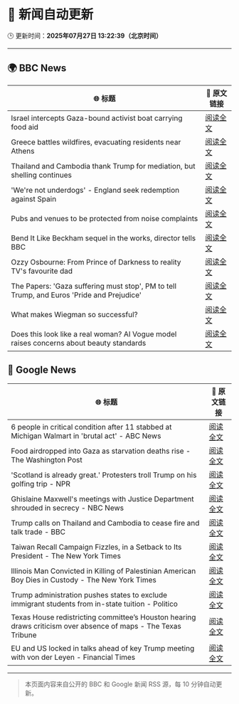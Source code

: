 # 🧠 新闻自动更新

🕒 更新时间：**2025年07月27日 13:22:39（北京时间）**

---

## 🌍 BBC News

| 🌐 标题 | 🔗 原文链接 |
|--------|-------------|
| Israel intercepts Gaza-bound activist boat carrying food aid | [阅读全文](https://www.bbc.com/news/articles/c24zpdqvpyzo) |
| Greece battles wildfires, evacuating residents near Athens | [阅读全文](https://www.bbc.com/news/articles/cvgv313e381o) |
| Thailand and Cambodia thank Trump for mediation, but shelling continues | [阅读全文](https://www.bbc.com/news/articles/cy854585r32o) |
| 'We're not underdogs' - England seek redemption against Spain | [阅读全文](https://www.bbc.com/sport/football/articles/c5yl8kkp4lyo) |
| Pubs and venues to be protected from noise complaints | [阅读全文](https://www.bbc.com/news/articles/cwye5jx8y3go) |
| Bend It Like Beckham sequel in the works, director tells BBC | [阅读全文](https://www.bbc.com/news/articles/c05eje3gq61o) |
| Ozzy Osbourne: From Prince of Darkness to reality TV's favourite dad | [阅读全文](https://www.bbc.com/news/articles/cn86892w986o) |
| The Papers: 'Gaza suffering must stop', PM to tell Trump, and Euros 'Pride and Prejudice' | [阅读全文](https://www.bbc.com/news/articles/cr4e0d2wwkwo) |
| What makes Wiegman so successful? | [阅读全文](https://www.bbc.com/news/articles/cp8284r0rw0o) |
| Does this look like a real woman? AI Vogue model raises concerns about beauty standards | [阅读全文](https://www.bbc.com/news/articles/cgeqe084nn4o) |

## 📰 Google News

| 🌐 标题 | 🔗 原文链接 |
|--------|-------------|
| 6 people in critical condition after 11 stabbed at Michigan Walmart in 'brutal act' - ABC News | [阅读全文](https://news.google.com/rss/articles/CBMiqwFBVV95cUxOeFVPbUc3cnpuUlpGXzJFVHpZV0Z3Yl9GQUNRbUhxLVpwdjZvZFpIZ1Q5ajZDNTh4Znp2dnp4YkVFV1pNVkFac2M4NXN2UDB5M0ZwdTNQdUZYN0RwTll6SExWQlY0WGVUVDhFMkFCcTFRZlYwWDNyREprLWg2cUhub2MyVTMwbWZyYmdHSXpDUTE2TllDd1Fmc1phQWc5eURGdF9vVzhyY0JyZGfSAbABQVVfeXFMTmpnRC04a1Z1UkhKeDRXcWR0Z185QXRtdVV2bW5jR3A2cW8zanNjRDVnRzhZTU9KRFlNTzN0VngyenZURnlEWm5sYVpTMzlqVnVmX1FpWXBMMUxOWS1pWXhrUWJIdkNLWDcwN3JuM3NNUUFMOXp4NGdnT1hLQUJTVnozQWt3TG1iS3VHbTZKRXJUMVJfUlE2c2FDMDZQVHh5akNXcmZScGZUVks4Si10QUk?oc=5) |
| Food airdropped into Gaza as starvation deaths rise - The Washington Post | [阅读全文](https://news.google.com/rss/articles/CBMikAFBVV95cUxQYWxWWGV2OEZMWGxOSHJZVlFiNXJrUl9CbTRHMGlyc2NEQW9JS2FETEhFTHdzTmRWUDVtVFgwWXhKZzhWVWdLd0JoQ0RHVTd4M3prbGxlR0l5ZjhMSGRYd3VWeVcyZnJRUG12VzN1cTJNTUxCcXBETHZJRk9wbjlyWEFmcXV0MEI1cU5acjR0LVE?oc=5) |
| 'Scotland is already great.' Protesters troll Trump on his golfing trip - NPR | [阅读全文](https://news.google.com/rss/articles/CBMigwFBVV95cUxNakhWYWR1YXI4a3NCUklYbUZvNU4xVEgzLTFkbEJsUF80clB3NjNNWDhCbWp1OGNYV1ZEampNVS1USlkzTzZMMzQ3YU9jdU9pWkdTb2h0dlI4V0IxU1k4Yk9VTFlJZjlyMXFUSWRwLVBVdHBpd0pCNXQ0RWpvWkNQNGh5TQ?oc=5) |
| Ghislaine Maxwell's meetings with Justice Department shrouded in secrecy - NBC News | [阅读全文](https://news.google.com/rss/articles/CBMirAFBVV95cUxNQ3c4ZXB6WGpybW1BcnZlc2l5QjBYUVNYcFoxdk1ZUUpiQTFuWkxBWXVFbnBRRXkwSDduVG5IaE1xY3VuNXBBNTlnWWZ1MXd2ZHhlMDFUdnljR2NtOTZSSVhYeFhJVV82SWdSYU8zUkNhVElRMUR6VF9fUFNYUFpKRllzNUg3dnc3c2tBZnZHYVdEN0VUYUMyOEdBNThVajU4bF9veTVoekkyUW5a0gFWQVVfeXFMTlRwQ05BNGNQZlgwdXBQNENtQ0pJN2d4M3RNWXRxVnFJYy14b0gtb3VocGZqcllhTjROcnd0blcxRU5IenhScHpyR0g1QlVUa1NaNlpFSEE?oc=5) |
| Trump calls on Thailand and Cambodia to cease fire and talk trade - BBC | [阅读全文](https://news.google.com/rss/articles/CBMiWkFVX3lxTE4yVmdhSk5oNEctNFdqTFoxRXktN09idl9FRmQ1QVNJdEoyVEEwbzAxWGpZby1WWjN0M3M1QkpyRWkyUWQtYkVjaXk4UWp5NUo2cl8waGJMTmZxZ9IBX0FVX3lxTFAwWFpSQjAzOS1ybzg4YnhXaTFENzl4aHplR0VBaE5GY1FGYWREZlliVmRKZ21xVDR0YWRUUGZaR3lvOG15WFZWeENyaXdGSG5DTC1wV1FTV2FWWkloSDJB?oc=5) |
| Taiwan Recall Campaign Fizzles, in a Setback to Its President - The New York Times | [阅读全文](https://news.google.com/rss/articles/CBMie0FVX3lxTE9vbVNIbVRQQUdNT3ZKNTZxdUNYTGZEdzIzVm5IRFktc2lzQmZhenFBbWRFSWtyUU1VN1RCNHZVZW9Jc1dRSVNhazNIYWU3ZmpjOW5VLWdqZ1VVdXFCLUNKUVFkNFIyVkhQUjg5aE9OUXRYdkRFb3drUzQ3QQ?oc=5) |
| Illinois Man Convicted in Killing of Palestinian American Boy Dies in Custody - The New York Times | [阅读全文](https://news.google.com/rss/articles/CBMifkFVX3lxTE81UUR5eFBMal81N3IwWkxKTURYM1FSUzhPb1JHWS1hQ1lCbElSaHVnR1NZUUJCcHYxOHl0NGtvU3FOYzFaNTJxZWJZSnY3S1pKcUZIazEtQWRORmJEWkUxaUJ6ek56SVdsTFdJYTdNakNLZUVsSGhtTUl5eUZBZw?oc=5) |
| Trump administration pushes states to exclude immigrant students from in-state tuition - Politico | [阅读全文](https://news.google.com/rss/articles/CBMinAFBVV95cUxQbW9rSDkzSTFCbi1tR3BaRWdPaFQ0SG1FMW01eDJRcjZwUXpZckktUWNEUjJyVnhLNVhoZTBjMmFRZHQ3ZlJTVTVvclZ6SGV3OXRic0FsVEZLeWpMbEl3YXlSQnktcGg0elloeWctQmV5QmpFSHJhTElrRlotNUdPb3NmelVqTHBYcGNINy0tRmQ5MDBGMlpLN1RGckY?oc=5) |
| Texas House redistricting committee’s Houston hearing draws criticism over absence of maps - The Texas Tribune | [阅读全文](https://news.google.com/rss/articles/CBMifkFVX3lxTE9YT2dXcGhqM0FTSjlXNWh3MXpmRXVuOHliRlZIOGQta2l3U3BOSE9uN21oZDZ6ZEZFN1RINHIyZ2t3VjY4NkhfNnpodF9PZnJLTjNzR1dreFNBSGJwM0hObGZTVUFpaDc3MkdHX1NsVlJEYUphZS1XeWdIcGx1UQ?oc=5) |
| EU and US locked in talks ahead of key Trump meeting with von der Leyen - Financial Times | [阅读全文](https://news.google.com/rss/articles/CBMicEFVX3lxTE01MXFHQTNZSExMV21qMVhhaF9lWUtVaFU2U1hLOXlmcWp4blhPbmU4akNRNHUtaTlmS3g0RXJsUkRpb3oxeVVGY1lPZ2ZsWUY2OHdFM29zN3MycDExZUNfaXNIZklKM2pHT20yNFRDTTU?oc=5) |

---
> 本页面内容来自公开的 BBC 和 Google 新闻 RSS 源，每 10 分钟自动更新。